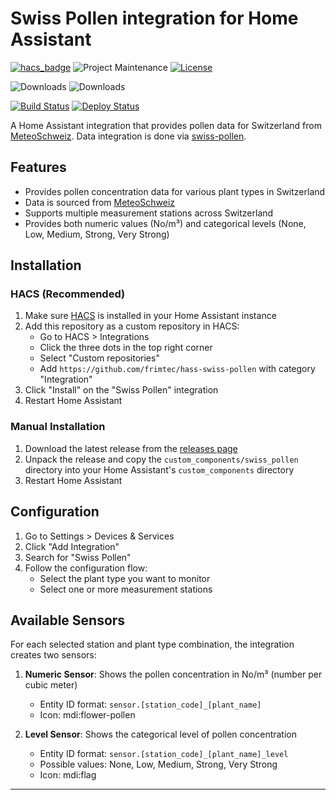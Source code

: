 # Swiss Pollen integration for Home Assistant

[![hacs_badge][hacs-shield]][hacs]
![Project Maintenance][maintenance-shield]
[![License][license-shield]][license]

![Downloads][downloads-shield]
![Downloads][downloads-latest-shield]


[![Build Status][build-status-shield]][build-status]
[![Deploy Status][deploy-status-shield]][deploy-status]

A Home Assistant integration that provides pollen data for Switzerland from [MeteoSchweiz][MeteoSchweiz].
Data integration is done via [swiss-pollen][swiss-pollen].

## Features

- Provides pollen concentration data for various plant types in Switzerland
- Data is sourced from [MeteoSchweiz][MeteoSchweiz]
- Supports multiple measurement stations across Switzerland
- Provides both numeric values (No/m³) and categorical levels (None, Low, Medium, Strong, Very Strong)

## Installation

### HACS (Recommended)

1. Make sure [HACS](https://hacs.xyz/) is installed in your Home Assistant instance
2. Add this repository as a custom repository in HACS:
   - Go to HACS > Integrations
   - Click the three dots in the top right corner
   - Select "Custom repositories"
   - Add `https://github.com/frimtec/hass-swiss-pollen` with category "Integration"
3. Click "Install" on the "Swiss Pollen" integration
4. Restart Home Assistant

### Manual Installation

1. Download the latest release from the [releases page](https://github.com/frimtec/hass-swiss-pollen/releases)
2. Unpack the release and copy the `custom_components/swiss_pollen` directory into your Home Assistant's `custom_components` directory
3. Restart Home Assistant

## Configuration

1. Go to Settings > Devices & Services
2. Click "Add Integration"
3. Search for "Swiss Pollen"
4. Follow the configuration flow:
   - Select the plant type you want to monitor
   - Select one or more measurement stations

## Available Sensors

For each selected station and plant type combination, the integration creates two sensors:

1. **Numeric Sensor**: Shows the pollen concentration in No/m³ (number per cubic meter)
   - Entity ID format: `sensor.[station_code]_[plant_name]`
   - Icon: mdi:flower-pollen

2. **Level Sensor**: Shows the categorical level of pollen concentration
   - Entity ID format: `sensor.[station_code]_[plant_name]_level`
   - Possible values: None, Low, Medium, Strong, Very Strong
   - Icon: mdi:flag

---

[hacs-shield]: https://img.shields.io/badge/HACS-Default-41BDF5.svg
[hacs]: https://github.com/hacs/integration
[downloads-latest-shield]:https://img.shields.io/github/downloads/frimtec/hass-swiss-pollen/latest/total
[downloads-shield]:https://img.shields.io/github/downloads/frimtec/hass-swiss-pollen/total
[maintenance-shield]: https://img.shields.io/maintenance/yes/2025.svg
[license-shield]: https://img.shields.io/github/license/frimtec/hass-swiss-pollen.svg
[license]: https://opensource.org/licenses/Apache-2.0
[build-status-shield]: https://github.com/frimtec/hass-swiss-pollen/actions/workflows/build.yml/badge.svg
[build-status]: https://github.com/frimtec/hass-swiss-pollen/actions/workflows/build.yml
[deploy-status-shield]: https://github.com/frimtec/hass-swiss-pollen/actions/workflows/deploy_release.yml/badge.svg
[deploy-status]: https://github.com/frimtec/hass-swiss-pollen/actions/workflows/deploy_release.yml
[latest-release]: https://github.com/frimtec/hass-swiss-pollen/releases/latest
[MeteoSchweiz]: https://www.meteoschweiz.admin.ch/service-und-publikationen/applikationen/pollenprognose.html
[swiss-pollen]: https://github.com/frimtec/swiss-pollen